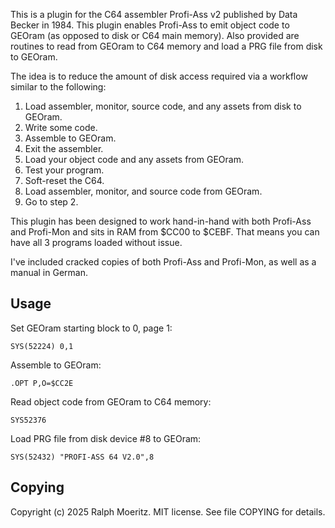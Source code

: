 This is a plugin for the C64 assembler Profi-Ass v2 published by Data
Becker in 1984. This plugin enables Profi-Ass to emit object code to
GEOram (as opposed to disk or C64 main memory). Also provided are
routines to read from GEOram to C64 memory and load a PRG file from
disk to GEOram.

The idea is to reduce the amount of disk access required via a
workflow similar to the following:

1. Load assembler, monitor, source code, and any assets from disk to
   GEOram.
2. Write some code.
3. Assemble to GEOram.
4. Exit the assembler.
5. Load your object code and any assets from GEOram.
6. Test your program.
7. Soft-reset the C64.
8. Load assembler, monitor, and source code from GEOram.
9. Go to step 2.

This plugin has been designed to work hand-in-hand with both Profi-Ass
and Profi-Mon and sits in RAM from $CC00 to $CEBF. That means you can
have all 3 programs loaded without issue.

I've included cracked copies of both Profi-Ass and Profi-Mon, as well
as a manual in German.

Usage
---

Set GEOram starting block to 0, page 1:

    SYS(52224) 0,1

Assemble to GEOram:

    .OPT P,O=$CC2E

Read object code from GEOram to C64 memory:

    SYS52376

Load PRG file from disk device #8 to GEOram:

    SYS(52432) "PROFI-ASS 64 V2.0",8

Copying
---

Copyright (c) 2025 Ralph Moeritz. MIT license. See file COPYING for
details.
